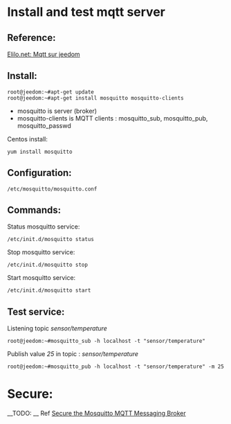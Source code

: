 # Install and test mqtt server

## Reference:

[Elilo.net: Mqtt sur jeedom][linkId1]

## Install: 

```
root@jeedom:~#apt-get update
root@jeedom:~#apt-get install mosquitto mosquitto-clients
```
- mosquitto is server (broker)
- mosquitto-clients is MQTT clients : mosquitto_sub, mosquitto_pub, mosquitto_passwd


Centos install:
```
yum install mosquitto
```

## Configuration:

```
/etc/mosquitto/mosquitto.conf
```

## Commands:

Status mosquitto service:
```
/etc/init.d/mosquitto status
```

Stop mosquitto service:
```
/etc/init.d/mosquitto stop
```

Start mosquitto service:
```
/etc/init.d/mosquitto start
```

## Test service:

Listening topic *sensor/temperature*
```
root@jeedom:~#mosquitto_sub -h localhost -t "sensor/temperature"
```

Publish value *25* in topic : *sensor/temperature*
```
root@jeedom:~#mosquitto_pub -h localhost -t "sensor/temperature" -m 25
```

# Secure:

__TODO: __ Ref [Secure the Mosquitto MQTT Messaging Broker][linkId2] 




[linkId1]: https://www.elilo.net/2017/03/mqtt-sur-jeedom.html "lilo.net: Mqtt sur jeedom"

[linkId2]: https://www.digitalocean.com/community/tutorials/how-to-install-and-secure-the-mosquitto-mqtt-messaging-broker-on-centos-7 "Secure the Mosquitto MQTT Messaging Broker"